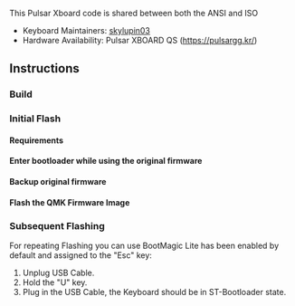 This Pulsar Xboard code is shared between both the ANSI and ISO

* Keyboard Maintainers: [skylupin03](https://github.com/skylupin03)
* Hardware Availability: Pulsar XBOARD QS (https://pulsargg.kr/)

## Instructions

### Build

### Initial Flash

#### Requirements


#### Enter bootloader while using the original firmware

#### Backup original firmware

#### Flash the QMK Firmware Image

### Subsequent Flashing

For repeating Flashing you can use BootMagic Lite has been enabled by default and assigned to the "Esc" key:

1. Unplug USB Cable.
2. Hold the "U" key.
2. Plug in the USB Cable, the Keyboard should be in ST-Bootloader state.
